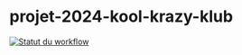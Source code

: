 # projet-2024-kool-krazy-klub

[![Statut du workflow](https://github.com/M2DL-IVVQ-DevOps/projet-2024-kool-krazy-klub/actions/workflows/install.yaml/badge.svg)](https://github.com/M2DL-IVVQ-DevOps/projet-2024-kool-krazy-klub/actions)
